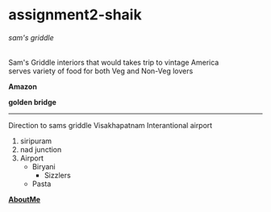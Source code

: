 # assignment2-shaik

###### sam's griddle

Sam's Griddle interiors that would takes trip to vintage America <br>
serves variety of food for both Veg and Non-Veg lovers

**Amazon**

__golden bridge__



---
Direction to sams griddle
Visakhapatnam Interantional airport

1. siripuram 
2. nad junction
3. Airport
    * Biryani
         * Sizzlers
    * Pasta


**[AboutMe](AboutMe.md)**


